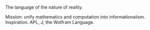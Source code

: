 The language of the nature of reality.

Mission: unify mathematics and computation into informationalism.
Inspiration: APL, J, the Wolfram Language.

